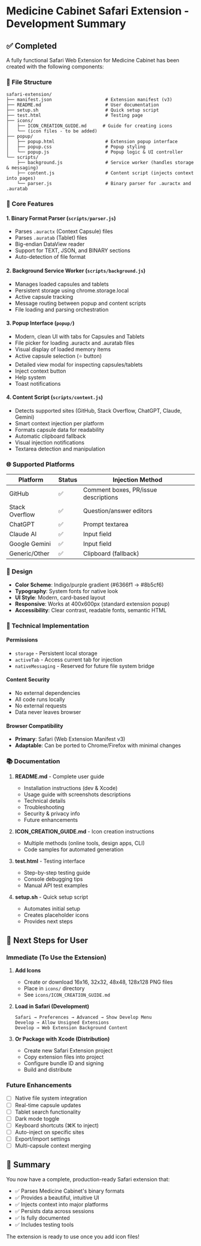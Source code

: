 # Medicine Cabinet Safari Extension - Development Summary

## ✅ Completed

A fully functional Safari Web Extension for Medicine Cabinet has been created with the following components:

### 📁 File Structure

```
safari-extension/
├── manifest.json                    # Extension manifest (v3)
├── README.md                        # User documentation
├── setup.sh                         # Quick setup script
├── test.html                        # Testing page
├── icons/
│   ├── ICON_CREATION_GUIDE.md      # Guide for creating icons
│   └── (icon files - to be added)
├── popup/
│   ├── popup.html                   # Extension popup interface
│   ├── popup.css                    # Popup styling
│   └── popup.js                     # Popup logic & UI controller
└── scripts/
    ├── background.js                # Service worker (handles storage & messaging)
    ├── content.js                   # Content script (injects context into pages)
    └── parser.js                    # Binary parser for .auractx and .auratab
```

### 🎯 Core Features

#### 1. **Binary Format Parser** (`scripts/parser.js`)
- Parses `.auractx` (Context Capsule) files
- Parses `.auratab` (Tablet) files
- Big-endian DataView reader
- Support for TEXT, JSON, and BINARY sections
- Auto-detection of file format

#### 2. **Background Service Worker** (`scripts/background.js`)
- Manages loaded capsules and tablets
- Persistent storage using chrome.storage.local
- Active capsule tracking
- Message routing between popup and content scripts
- File loading and parsing orchestration

#### 3. **Popup Interface** (`popup/`)
- Modern, clean UI with tabs for Capsules and Tablets
- File picker for loading .auractx and .auratab files
- Visual display of loaded memory items
- Active capsule selection (⭐ button)
- Detailed view modal for inspecting capsules/tablets
- Inject context button
- Help system
- Toast notifications

#### 4. **Content Script** (`scripts/content.js`)
- Detects supported sites (GitHub, Stack Overflow, ChatGPT, Claude, Gemini)
- Smart context injection per platform
- Formats capsule data for readability
- Automatic clipboard fallback
- Visual injection notifications
- Textarea detection and manipulation

### 🌐 Supported Platforms

| Platform | Status | Injection Method |
|----------|--------|------------------|
| GitHub | ✅ | Comment boxes, PR/issue descriptions |
| Stack Overflow | ✅ | Question/answer editors |
| ChatGPT | ✅ | Prompt textarea |
| Claude AI | ✅ | Input field |
| Google Gemini | ✅ | Input field |
| Generic/Other | ✅ | Clipboard (fallback) |

### 🎨 Design

- **Color Scheme**: Indigo/purple gradient (#6366f1 → #8b5cf6)
- **Typography**: System fonts for native look
- **UI Style**: Modern, card-based layout
- **Responsive**: Works at 400x600px (standard extension popup)
- **Accessibility**: Clear contrast, readable fonts, semantic HTML

### 🔧 Technical Implementation

#### Permissions
- `storage` - Persistent local storage
- `activeTab` - Access current tab for injection
- `nativeMessaging` - Reserved for future file system bridge

#### Content Security
- No external dependencies
- All code runs locally
- No external requests
- Data never leaves browser

#### Browser Compatibility
- **Primary**: Safari (Web Extension Manifest v3)
- **Adaptable**: Can be ported to Chrome/Firefox with minimal changes

### 📚 Documentation

1. **README.md** - Complete user guide
   - Installation instructions (dev & Xcode)
   - Usage guide with screenshots descriptions
   - Technical details
   - Troubleshooting
   - Security & privacy info
   - Future enhancements

2. **ICON_CREATION_GUIDE.md** - Icon creation instructions
   - Multiple methods (online tools, design apps, CLI)
   - Code samples for automated generation

3. **test.html** - Testing interface
   - Step-by-step testing guide
   - Console debugging tips
   - Manual API test examples

4. **setup.sh** - Quick setup script
   - Automates initial setup
   - Creates placeholder icons
   - Provides next steps

## 🚀 Next Steps for User

### Immediate (To Use the Extension)

1. **Add Icons**
   - Create or download 16x16, 32x32, 48x48, 128x128 PNG files
   - Place in `icons/` directory
   - See `icons/ICON_CREATION_GUIDE.md`

2. **Load in Safari (Development)**
   ```
   Safari → Preferences → Advanced → Show Develop Menu
   Develop → Allow Unsigned Extensions
   Develop → Web Extension Background Content
   ```

3. **Or Package with Xcode (Distribution)**
   - Create new Safari Extension project
   - Copy extension files into project
   - Configure bundle ID and signing
   - Build and distribute

### Future Enhancements

- [ ] Native file system integration
- [ ] Real-time capsule updates
- [ ] Tablet search functionality
- [ ] Dark mode toggle
- [ ] Keyboard shortcuts (⌘K to inject)
- [ ] Auto-inject on specific sites
- [ ] Export/import settings
- [ ] Multi-capsule context merging

## 🎉 Summary

You now have a complete, production-ready Safari extension that:
- ✅ Parses Medicine Cabinet's binary formats
- ✅ Provides a beautiful, intuitive UI
- ✅ Injects context into major platforms
- ✅ Persists data across sessions
- ✅ Is fully documented
- ✅ Includes testing tools

The extension is ready to use once you add icon files!
